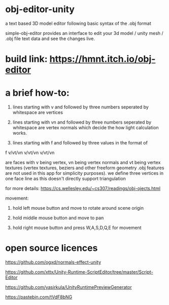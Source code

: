 # obj-editor-unity
a text based 3D model editor following basic syntax of the .obj format

simple-obj-editor provides an interface to edit your 3d model / unity mesh / .obj file text data and see the changes live.

# build link: https://hmnt.itch.io/obj-editor

# a brief how-to:
1. lines starting with v and followed by three numbers seperated by whitespace are vertices

2. lines starting with vn and followed by three numbers seperated by whitespace are vertex normals which decide the how light calculation works.

3. lines starting with f and followed by three values in the format of

f    v/vt/vn     v/vt/vn      v/vt/vn

are faces with v being vertex, vn being vertex normals and vt being vertex textures
(vertex textures, beziers and other freeform geometry .obj features are not used in this app for simplicity purposes).
we define three vertices in one face line as this doesn't directly support triangulation

for more details: https://cs.wellesley.edu/~cs307/readings/obj-ojects.html

movement:

1. hold left mouse button and move to rotate around scene origin

2. hold middle mouse button and move to pan 

3. hold right mouse button and press W,A,S,D,Q,E for movement



# open source licences

https://github.com/ogxd/normals-effect-unity

https://github.com/xttx/Unity-Runtime-ScriptEditor/tree/master/Script-Editor

https://github.com/yasirkula/UnityRuntimePreviewGenerator

https://pastebin.com/tVdF8bNG
